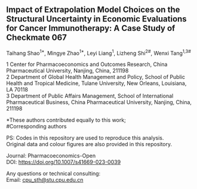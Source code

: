 ## Impact of Extrapolation Model Choices on the Structural Uncertainty in Economic Evaluations for Cancer Immunotherapy: A Case Study of Checkmate 067

Taihang Shao<sup>1*</sup>, Mingye Zhao<sup>1*</sup>, Leyi Liang<sup>1</sup>, Lizheng Shi<sup>2#</sup>, Wenxi Tang<sup>1,3#</sup>

1 Center for Pharmacoeconomics and Outcomes Research, China Pharmaceutical University, Nanjing, China, 211198<br>
2 Department of Global Health Management and Policy, School of Public Health and Tropical Medicine, Tulane University, New Orleans, Louisiana, LA 70118<br>
3 Department of Public Affairs Management, School of International Pharmaceutical Business, China Pharmaceutical University, Nanjing, China, 211198

*These authors contributed equally to this work; <br>
#Corresponding authors

PS: Codes in this repository are used to reproduce this analysis.<br>
Original data and colour figures are also provided in this repository.<br>

Journal: Pharmacoeconomics-Open<br>
DOI: https://doi.org/10.1007/s41669-023-0039

Any questions or technical consulting:<br>
Email: cpu_sth@stu.cpu.edu.cn
